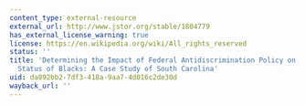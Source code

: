 ```yaml
---
content_type: external-resource
external_url: http://www.jstor.org/stable/1804779
has_external_license_warning: true
license: https://en.wikipedia.org/wiki/All_rights_reserved
status: ''
title: 'Determining the Impact of Federal Antidiscrimination Policy on the Economic
  Status of Blacks: A Case Study of South Carolina'
uid: da892bb2-7df3-418a-9aa7-4d016c2de30d
wayback_url: ''
---
```


